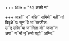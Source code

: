 +++
title = "१२ अक्रो न"

+++
अक्रो᳓ न᳓ बभ्रिः᳓ समिथे᳓ मही᳓नां  
दिदृक्षे᳓यः सून᳓वे भा᳓ऋजीकः  
उ᳓द् उस्रि᳓या ज᳓निता यो᳓ जजा᳓न  
अपां᳓ ग᳓र्भो नृ᳓तमो यह्वो᳓ अग्निः᳓